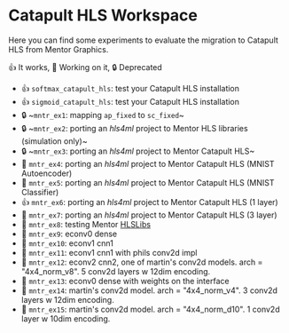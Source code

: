 # Catapult HLS Workspace

Here you can find some experiments to evaluate the migration to Catapult HLS
from Mentor Graphics.

:+1: It works, :construction_worker: Working on it, :lock: Deprecated

- :+1: `softmax_catapult_hls`: test your Catapult HLS installation
- :+1: `sigmoid_catapult_hls`: test your Catapult HLS installation
- :lock: ~`mntr_ex1`: mapping `ap_fixed` to `sc_fixed`~
- :lock: ~`mntr_ex2`: porting an *hls4ml* project to Mentor HLS libraries (simulation only)~
- :lock: ~`mntr_ex3`: porting an *hls4ml* project to Mentor Catapult HLS~
- :construction_worker: `mntr_ex4`: porting an *hls4ml* project to Mentor Catapult HLS (MNIST Autoencoder)
- :construction_worker: `mntr_ex5`: porting an *hls4ml* project to Mentor Catapult HLS (MNIST Classifier)
- :+1: `mntr_ex6`: porting an *hls4ml* project to Mentor Catapult HLS (1 layer)
- :construction_worker: `mntr_ex7`: porting an *hls4ml* project to Mentor Catapult HLS (3 layer)
- :construction_worker: `mntr_ex8`: testing Mentor [HLSLibs](http://hlslibs.org)
- :construction_worker: `mntr_ex9`: econv0 dense
- :construction_worker: `mntr_ex10`: econv1 cnn1
- :construction_worker: `mntr_ex11`: econv1 cnn1 with phils conv2d impl
- :construction_worker: `mntr_ex12`: econv2 cnn2, one of martin's conv2d models. arch = "4x4_norm_v8". 5 conv2d layers w 12dim encoding.
- :construction_worker: `mntr_ex13`: econv0 dense with weights on the interface
- :construction_worker: `mntr_ex14`: martin's conv2d model. arch = "4x4_norm_v4". 3 conv2d layers w 12dim encoding.
- :construction_worker: `mntr_ex15`: martin's conv2d model. arch = "4x4_norm_d10". 1 conv2d layer w 10dim encoding.
